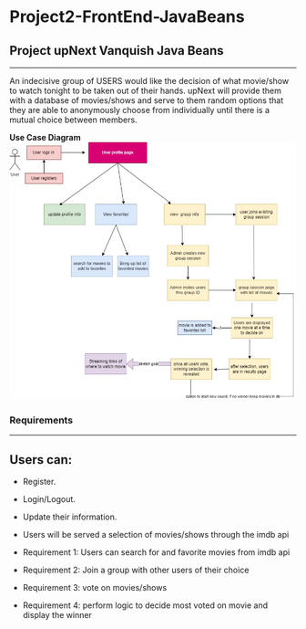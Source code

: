 # Project2-FrontEnd-JavaBeans

## Project upNext Vanquish Java Beans

---

An indecisive group of USERS would like the decision of what movie/show to watch tonight to be taken out of their hands. upNext will provide them with a database of movies/shows and serve to them random options that they are able to anonymously choose from individually until there is a mutual choice between members.

**Use Case Diagram**
![](./imgs/project2-user-flow.jpg)

### Requirements

---

## Users can:

- Register.

- Login/Logout.

- Update their information.

- Users will be served a selection of movies/shows through the imdb api

- Requirement 1: Users can search for and favorite movies from imdb api

- Requirement 2: Join a group with other users of their choice

- Requirement 3: vote on movies/shows

- Requirement 4: perform logic to decide most voted on movie and display the winner

